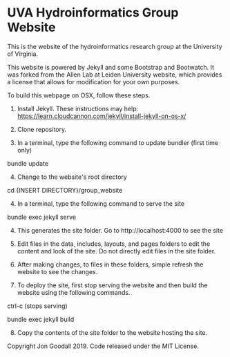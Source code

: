 # UVA Hydroinformatics Group Website

This is the website of the hydroinformatics research group at the University of Virginia.

This website is powered by Jekyll and some Bootstrap and Bootwatch. It was forked from the <a herf="http://www.allanlab.org/"> Allen Lab at Leiden University</a> website, which provides a license that allows for modification for your own purposes.

To build this webpage on OSX, follow these steps.

1. Install Jekyll. These instructions may help: https://learn.cloudcannon.com/jekyll/install-jekyll-on-os-x/

2. Clone repository.

3. In a terminal, type the following command to update bundler (first time only)

bundle update

4. Change to the website's root directory

cd {INSERT DIRECTORY}/group_website

4. In a terminal, type the following command to serve the site

bundle exec jekyll serve

4. This generates the <underscore>site folder. Go to http://localhost:4000 to see the site

5. Edit files in the <underscore>data, <underscore>includes, <underscore>layouts, and <underscore>pages folders to edit the content and look of the site. Do not directly edit files in the <underscore>site folder.

6. After making changes, to files in these folders, simple refresh the website to see the changes.

7. To deploy the site, first stop serving the website and then build the website using the following commands.

ctrl-c (stops serving)

bundle exec jekyll build

8. Copy the contents of the <underscore>site folder to the website hosting the site.


Copyright Jon Goodall 2019. Code released under the MIT License.
